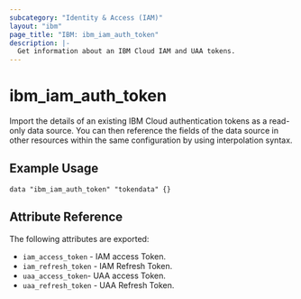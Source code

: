 ```yaml
---
subcategory: "Identity & Access (IAM)"
layout: "ibm"
page_title: "IBM: ibm_iam_auth_token"
description: |-
  Get information about an IBM Cloud IAM and UAA tokens.
---
```


# ibm\_iam_auth_token

Import the details of an existing IBM Cloud authentication tokens as a read-only data source. You can then reference the fields of the data source in other resources within the same configuration by using interpolation syntax.

## Example Usage

```hcl
data "ibm_iam_auth_token" "tokendata" {}
```

## Attribute Reference

The following attributes are exported:

* `iam_access_token` - IAM access Token. 
* `iam_refresh_token` - IAM Refresh Token.
* `uaa_access_token`- UAA access Token. 
* `uaa_refresh_token` -  UAA Refresh Token.
  